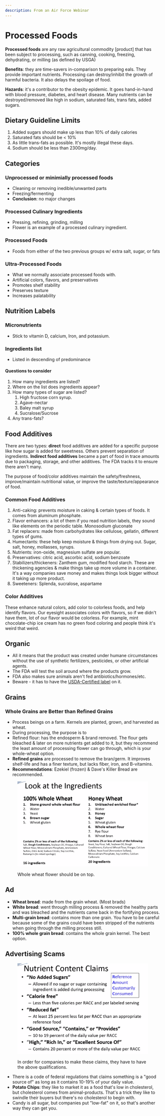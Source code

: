```yaml
---
description: From an Air Force Webinar
---
```


# Processed Foods

**Processed foods** are any raw agricultural commodity \[product] that has been subject to processing, such as canning, cooking, freezing, dehydrating, or milling (as defined by USGA)

**Benefits**: they are time-savers in-comparison to preparing eals. They provide important nutrients. Processing can destroy/inhibit the growth of harmful bacteria. It also delays the spoilage of food.

**Hazards**: it's a contributor to the obesity epidemic. It goes hand-in-hand with blood pressure, diabetes, and heart disease. Many nutrients can be destroyed/removed like high in sodium, saturated fats, trans fats, added sugars.

## Dietary Guideline Limits

1. Added sugars should make up less than 10% of daily calories
2. Saturated fats should be < 10%
3. As little trans-fats as possible. It's mostly illegal these days.
4. Sodium should be less than 2300mg/day.&#x20;

## Categories

### Unprocessed or minimially processed foods

* Cleaning or removing inedible/unwanted parts
* Freezing/fermenting
* **Conclusion**: no major changes

### Processed Culinary Ingredients

* Pressing, refining, grinding, milling
* Flower is an example of a processed culinary ingredient.

### Processed Foods

* Foods from either of the two previous groups w/ extra salt, sugar, or fats

### Ultra-Processed Foods

* What we normally associate processed foods with.
* Artificial colors, flavors, and preservatives
* Promotes shelf stability
* Preserves texture
* Increases palatability

## Nutrition Labels

### Micronutrients

* Stick to vitamin D, calcium, Iron, and potassium.

### Ingredients list

* Listed in descending of predominance

#### Questions to consider

1. How many ingredients are listed?
2. Where on the list does ingredients appear?
3. How many types of sugar are listed?
   1. High fructose corn syrup.
   2. Agave-nectar
   3. Baley malt syrup
   4. Sucralose/Sucrose
4. Any trans-fats?

## Food Additives

There are two types: **direct** food additives are added for a specific purpose like how sugar is added for sweetness. Others prevent separation of ingredients. **Indirect food additives** became a part of food in trace amounts due to packaging, storage, and other additives.  The FDA tracks it to ensure there aren't many.&#x20;

The purpose of food/color additives maintain the safety/freshness, improve/maintain nutritional value, or improve the taste/texture/appearance of food.&#x20;

### Common Food Additives

1. Anti-caking: prevents moisture in caking & certain types of foods. It comes from aluminum phosphate.
2. Flavor enhancers: a lot of them if you read nutrition labels, they sound like elements on the periodic table. Monosodium gluconate
3. Fat replacers: made from carbohydrates like cellulose, gellatin, different types of gums.&#x20;
4. Humectants: these help keep moisture & things from drying out. Sugar, salt, honey, mollasses, syrups.&#x20;
5. Nutrients: iron-oxide, magnesium sulfate are popular.
6. Preservatives: citric acid, ascorbic acid, sodium benzoate
7. Stabilizers/thickeners: Zanthem gum, modified food starch. These are thickening agencies & make things take up more volume in a container. It's a way companies save money and makes things look bigger without it taking up more product.
8. Sweeteners: Splenda, sucralose, aspartame

### Color Additives

These enhance natural colors, add color to colorless foods, and help identify flavors. Our eyesight associates colors with flavors, so if we didn't have them, lot of our flavor would be colorless. For example, mint chocolate-chip ice cream has no green food coloring and people think it's weird that weird.

## Organic

* All it means that the product was created under humane circumstances without the use of synthetic fertilizers, pesticides, or other artificial agents.
* The FDA will test the soil around where the products grow.&#x20;
* FDA also makes sure animals aren't fed antibiotics/hormones/etc.&#x20;
* Beware - it has to have the [USDA-Certified label](https://www.google.com/url?sa=i\&url=https%3A%2F%2Fwww.usda.gov%2Ftopics%2Forganic\&psig=AOvVaw1lHAoNyLi\_L-2fe-hSijQ4\&ust=1675358898246000\&source=images\&cd=vfe\&ved=0CA8QjRxqFwoTCOCcx7Ls9PwCFQAAhttps://www.google.com/url?sa=i\&url=https%3A%2F%2Fwww.usda.gov%2Ftopics%2Forganic\&psig=AOvVaw1lHAoNyLi\_L-2fe-hSijQ4\&ust=1675358898246000\&source=images\&cd=vfe\&ved=0CA8QjRxqFwoTCOCcx7Ls9PwCFQAAAAAdAAAAABAEAAAdAAAAABAE) on it.&#x20;

## Grains

### Whole Grains are Better than Refined Grains

* Process beings on a farm. Kernels are planted, grown, and harvested as wheat.
* During processing, the purpose is to&#x20;
* Refined flour: has the endosperm & brand removed. The flour gets bleached & later on more nutrients get added to it, but they recommend the least amount of processing flower can go through, which is your whole-wheat option.&#x20;
* **Refined grains** are processed to remove the bran/germ. It improves shelf-life and has a finer texture, but lacks fiber, iron, and B-vitamins.
* **Recommendations**: Ezekiel (frozen) & Dave's Killer Bread are recommended.

<figure><img src="../.gitbook/assets/image (3).png" alt=""><figcaption><p>Whole wheat flower should be on top.</p></figcaption></figure>

## Ad

* **Wheat bread**: made from the grain wheat. (Most brads)
* **White bread**: went through milling process & removed the healthy parts and was bleached and the nutrients came back in the fortifying process.
* **Multi-grain bread**: contains more than one grain. You have to be careful because some of the grains could have been stripped of the nutrients when going through the milling process still.&#x20;
* **100% whole grain bread**: contains the whole grain kernel. The best option.&#x20;

## Advertising Scams

<figure><img src="../.gitbook/assets/image (2) (2).png" alt=""><figcaption><p>In order for companies to make these claims, they have to have the above qualifications.</p></figcaption></figure>

* There is a code of federal regulations that claims something is a "good source of" as long as it contains 10-19% of your daily value.
* **Potato Chips**: they like to market it as a food that's low in cholesterol, but cholesterol comes from animal-products. That's a trick they like to swindle their buyers but there's no cholesterol to begin with.
* Candy is all sugar, but companies put "low-fat" on it, so that's another way they can get you.





